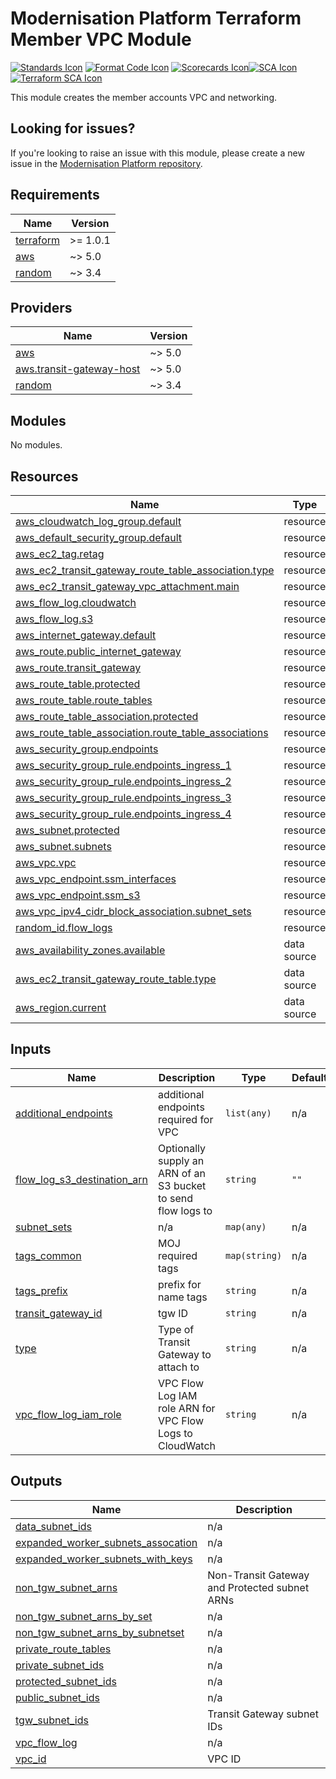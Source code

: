 # Modernisation Platform Terraform Member VPC Module
[![Standards Icon]][Standards Link] [![Format Code Icon]][Format Code Link] [![Scorecards Icon]][Scorecards Link][![SCA Icon]][SCA Link] [![Terraform SCA Icon]][Terraform SCA Link]

This module creates the member accounts VPC and networking.

## Looking for issues?

If you're looking to raise an issue with this module, please create a new issue in the [Modernisation Platform repository](https://github.com/ministryofjustice/modernisation-platform/issues).

<!-- BEGIN_TF_DOCS -->
## Requirements

| Name | Version |
|------|---------|
| <a name="requirement_terraform"></a> [terraform](#requirement\_terraform) | >= 1.0.1 |
| <a name="requirement_aws"></a> [aws](#requirement\_aws) | ~> 5.0 |
| <a name="requirement_random"></a> [random](#requirement\_random) | ~> 3.4 |

## Providers

| Name | Version |
|------|---------|
| <a name="provider_aws"></a> [aws](#provider\_aws) | ~> 5.0 |
| <a name="provider_aws.transit-gateway-host"></a> [aws.transit-gateway-host](#provider\_aws.transit-gateway-host) | ~> 5.0 |
| <a name="provider_random"></a> [random](#provider\_random) | ~> 3.4 |

## Modules

No modules.

## Resources

| Name | Type |
|------|------|
| [aws_cloudwatch_log_group.default](https://registry.terraform.io/providers/hashicorp/aws/latest/docs/resources/cloudwatch_log_group) | resource |
| [aws_default_security_group.default](https://registry.terraform.io/providers/hashicorp/aws/latest/docs/resources/default_security_group) | resource |
| [aws_ec2_tag.retag](https://registry.terraform.io/providers/hashicorp/aws/latest/docs/resources/ec2_tag) | resource |
| [aws_ec2_transit_gateway_route_table_association.type](https://registry.terraform.io/providers/hashicorp/aws/latest/docs/resources/ec2_transit_gateway_route_table_association) | resource |
| [aws_ec2_transit_gateway_vpc_attachment.main](https://registry.terraform.io/providers/hashicorp/aws/latest/docs/resources/ec2_transit_gateway_vpc_attachment) | resource |
| [aws_flow_log.cloudwatch](https://registry.terraform.io/providers/hashicorp/aws/latest/docs/resources/flow_log) | resource |
| [aws_flow_log.s3](https://registry.terraform.io/providers/hashicorp/aws/latest/docs/resources/flow_log) | resource |
| [aws_internet_gateway.default](https://registry.terraform.io/providers/hashicorp/aws/latest/docs/resources/internet_gateway) | resource |
| [aws_route.public_internet_gateway](https://registry.terraform.io/providers/hashicorp/aws/latest/docs/resources/route) | resource |
| [aws_route.transit_gateway](https://registry.terraform.io/providers/hashicorp/aws/latest/docs/resources/route) | resource |
| [aws_route_table.protected](https://registry.terraform.io/providers/hashicorp/aws/latest/docs/resources/route_table) | resource |
| [aws_route_table.route_tables](https://registry.terraform.io/providers/hashicorp/aws/latest/docs/resources/route_table) | resource |
| [aws_route_table_association.protected](https://registry.terraform.io/providers/hashicorp/aws/latest/docs/resources/route_table_association) | resource |
| [aws_route_table_association.route_table_associations](https://registry.terraform.io/providers/hashicorp/aws/latest/docs/resources/route_table_association) | resource |
| [aws_security_group.endpoints](https://registry.terraform.io/providers/hashicorp/aws/latest/docs/resources/security_group) | resource |
| [aws_security_group_rule.endpoints_ingress_1](https://registry.terraform.io/providers/hashicorp/aws/latest/docs/resources/security_group_rule) | resource |
| [aws_security_group_rule.endpoints_ingress_2](https://registry.terraform.io/providers/hashicorp/aws/latest/docs/resources/security_group_rule) | resource |
| [aws_security_group_rule.endpoints_ingress_3](https://registry.terraform.io/providers/hashicorp/aws/latest/docs/resources/security_group_rule) | resource |
| [aws_security_group_rule.endpoints_ingress_4](https://registry.terraform.io/providers/hashicorp/aws/latest/docs/resources/security_group_rule) | resource |
| [aws_subnet.protected](https://registry.terraform.io/providers/hashicorp/aws/latest/docs/resources/subnet) | resource |
| [aws_subnet.subnets](https://registry.terraform.io/providers/hashicorp/aws/latest/docs/resources/subnet) | resource |
| [aws_vpc.vpc](https://registry.terraform.io/providers/hashicorp/aws/latest/docs/resources/vpc) | resource |
| [aws_vpc_endpoint.ssm_interfaces](https://registry.terraform.io/providers/hashicorp/aws/latest/docs/resources/vpc_endpoint) | resource |
| [aws_vpc_endpoint.ssm_s3](https://registry.terraform.io/providers/hashicorp/aws/latest/docs/resources/vpc_endpoint) | resource |
| [aws_vpc_ipv4_cidr_block_association.subnet_sets](https://registry.terraform.io/providers/hashicorp/aws/latest/docs/resources/vpc_ipv4_cidr_block_association) | resource |
| [random_id.flow_logs](https://registry.terraform.io/providers/hashicorp/random/latest/docs/resources/id) | resource |
| [aws_availability_zones.available](https://registry.terraform.io/providers/hashicorp/aws/latest/docs/data-sources/availability_zones) | data source |
| [aws_ec2_transit_gateway_route_table.type](https://registry.terraform.io/providers/hashicorp/aws/latest/docs/data-sources/ec2_transit_gateway_route_table) | data source |
| [aws_region.current](https://registry.terraform.io/providers/hashicorp/aws/latest/docs/data-sources/region) | data source |

## Inputs

| Name | Description | Type | Default | Required |
|------|-------------|------|---------|:--------:|
| <a name="input_additional_endpoints"></a> [additional\_endpoints](#input\_additional\_endpoints) | additional endpoints required for VPC | `list(any)` | n/a | yes |
| <a name="input_flow_log_s3_destination_arn"></a> [flow\_log\_s3\_destination\_arn](#input\_flow\_log\_s3\_destination\_arn) | Optionally supply an ARN of an S3 bucket to send flow logs to | `string` | `""` | no |
| <a name="input_subnet_sets"></a> [subnet\_sets](#input\_subnet\_sets) | n/a | `map(any)` | n/a | yes |
| <a name="input_tags_common"></a> [tags\_common](#input\_tags\_common) | MOJ required tags | `map(string)` | n/a | yes |
| <a name="input_tags_prefix"></a> [tags\_prefix](#input\_tags\_prefix) | prefix for name tags | `string` | n/a | yes |
| <a name="input_transit_gateway_id"></a> [transit\_gateway\_id](#input\_transit\_gateway\_id) | tgw ID | `string` | n/a | yes |
| <a name="input_type"></a> [type](#input\_type) | Type of Transit Gateway to attach to | `string` | n/a | yes |
| <a name="input_vpc_flow_log_iam_role"></a> [vpc\_flow\_log\_iam\_role](#input\_vpc\_flow\_log\_iam\_role) | VPC Flow Log IAM role ARN for VPC Flow Logs to CloudWatch | `string` | n/a | yes |

## Outputs

| Name | Description |
|------|-------------|
| <a name="output_data_subnet_ids"></a> [data\_subnet\_ids](#output\_data\_subnet\_ids) | n/a |
| <a name="output_expanded_worker_subnets_assocation"></a> [expanded\_worker\_subnets\_assocation](#output\_expanded\_worker\_subnets\_assocation) | n/a |
| <a name="output_expanded_worker_subnets_with_keys"></a> [expanded\_worker\_subnets\_with\_keys](#output\_expanded\_worker\_subnets\_with\_keys) | n/a |
| <a name="output_non_tgw_subnet_arns"></a> [non\_tgw\_subnet\_arns](#output\_non\_tgw\_subnet\_arns) | Non-Transit Gateway and Protected subnet ARNs |
| <a name="output_non_tgw_subnet_arns_by_set"></a> [non\_tgw\_subnet\_arns\_by\_set](#output\_non\_tgw\_subnet\_arns\_by\_set) | n/a |
| <a name="output_non_tgw_subnet_arns_by_subnetset"></a> [non\_tgw\_subnet\_arns\_by\_subnetset](#output\_non\_tgw\_subnet\_arns\_by\_subnetset) | n/a |
| <a name="output_private_route_tables"></a> [private\_route\_tables](#output\_private\_route\_tables) | n/a |
| <a name="output_private_subnet_ids"></a> [private\_subnet\_ids](#output\_private\_subnet\_ids) | n/a |
| <a name="output_protected_subnet_ids"></a> [protected\_subnet\_ids](#output\_protected\_subnet\_ids) | n/a |
| <a name="output_public_subnet_ids"></a> [public\_subnet\_ids](#output\_public\_subnet\_ids) | n/a |
| <a name="output_tgw_subnet_ids"></a> [tgw\_subnet\_ids](#output\_tgw\_subnet\_ids) | Transit Gateway subnet IDs |
| <a name="output_vpc_flow_log"></a> [vpc\_flow\_log](#output\_vpc\_flow\_log) | n/a |
| <a name="output_vpc_id"></a> [vpc\_id](#output\_vpc\_id) | VPC ID |
<!-- END_TF_DOCS -->

[Standards Link]: https://github-community.service.justice.gov.uk/repository-standards/modernisation-platform-terraform-member-vpc "Repo standards badge."
[Standards Icon]: https://github-community.service.justice.gov.uk/repository-standards/api/modernisation-platform-terraform-member-vpc/badge
[Format Code Icon]: https://img.shields.io/github/actions/workflow/status/ministryofjustice/modernisation-platform-terraform-member-vpc/format-code.yml?labelColor=231f20&style=for-the-badge&label=Formate%20Code
[Format Code Link]: https://github.com/ministryofjustice/modernisation-platform-terraform-member-vpc/actions/workflows/format-code.yml
[Scorecards Icon]: https://img.shields.io/github/actions/workflow/status/ministryofjustice/modernisation-platform-terraform-member-vpc/scorecards.yml?branch=main&labelColor=231f20&style=for-the-badge&label=Scorecards
[Scorecards Link]: https://github.com/ministryofjustice/modernisation-platform-terraform-member-vpc/actions/workflows/scorecards.yml
[SCA Icon]: https://img.shields.io/github/actions/workflow/status/ministryofjustice/modernisation-platform-terraform-member-vpc/code-scanning.yml?branch=main&labelColor=231f20&style=for-the-badge&label=Secure%20Code%20Analysis
[SCA Link]: https://github.com/ministryofjustice/modernisation-platform-terraform-member-vpc/actions/workflows/code-scanning.yml
[Terraform SCA Icon]: https://img.shields.io/github/actions/workflow/status/ministryofjustice/modernisation-platform-terraform-member-vpc/code-scanning.yml?branch=main&labelColor=231f20&style=for-the-badge&label=Terraform%20Static%20Code%20Analysis
[Terraform SCA Link]: https://github.com/ministryofjustice/modernisation-platform-terraform-member-vpc/actions/workflows/terraform-static-analysis.yml

